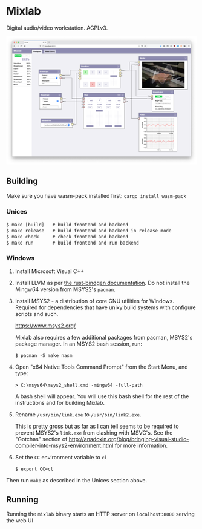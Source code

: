 # Mixlab

Digital audio/video workstation. AGPLv3.

![](/screenshot.png)

## Building

Make sure you have wasm-pack installed first: `cargo install wasm-pack`

### Unices

``` sh-session
$ make [build]   # build frontend and backend
$ make release   # build frontend and backend in release mode
$ make check     # check frontend and backend
$ make run       # build frontend and run backend
```

### Windows

1. Install Microsoft Visual C++

2. Install LLVM as per [the rust-bindgen documentation](https://rust-lang.github.io/rust-bindgen/print.html#windows). Do not install the Mingw64 version from MSYS2's `pacman`.

2. Install MSYS2 - a distribution of core GNU utilities for Windows. Required for dependencies that have unixy build systems with configure scripts and such.

    https://www.msys2.org/

    Mixlab also requires a few additional packages from pacman, MSYS2's package manager. In an MSYS2 bash session, run:

    ```sh-session
    $ pacman -S make nasm
    ```

3. Open "x64 Native Tools Command Prompt" from the Start Menu, and type:

    ```
    > C:\msys64\msys2_shell.cmd -mingw64 -full-path
    ```

    A bash shell will appear. You will use this bash shell for the rest of the instructions and for building Mixlab.

4. Rename `/usr/bin/link.exe` to `/usr/bin/link2.exe`.

    This is pretty gross but as far as I can tell seems to be required to prevent MSYS2's `link.exe` from clashing with MSVC's. See the "Gotchas" section of http://anadoxin.org/blog/bringing-visual-studio-compiler-into-msys2-environment.html for more information.

5. Set the `CC` environment variable to `cl`

    ```sh-session
    $ export CC=cl
    ```

Then run `make` as described in the Unices section above.

## Running

Running the `mixlab` binary starts an HTTP server on `localhost:8000` serving the web UI

